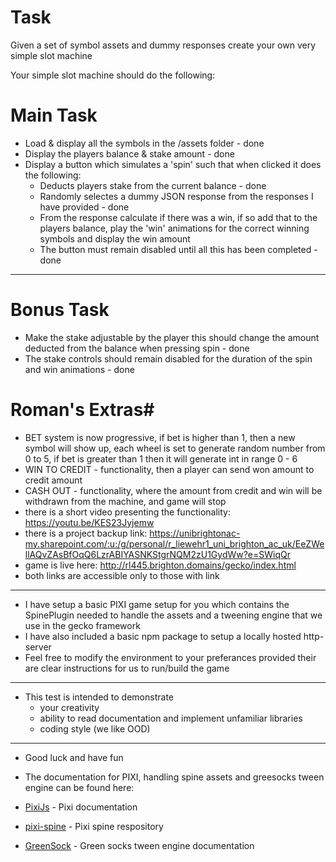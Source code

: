 # Task #

Given a set of symbol assets and dummy responses create your own very simple slot machine

Your simple slot machine should do the following:

# Main Task #
* Load & display all the symbols in the /assets folder - done
* Display the players balance & stake amount - done
* Display a button which simulates a 'spin' such that when clicked it does the following:
	* Deducts players stake from the current balance - done
	* Randomly selectes a dummy JSON response from the responses I have provided - done
	* From the response calculate if there was a win, if so add that to the players balance, play the 'win' animations for the correct winning symbols and display the win amount
	* The button must remain disabled until all this has been completed - done
---

# Bonus Task #
* Make the stake adjustable by the player this should change the amount deducted from the balance when pressing spin - done
* The stake controls should remain disabled for the duration of the spin and win animations  - done

# Roman's Extras#
* BET system is now progressive, if bet is higher than 1, then a new symbol will show up, each wheel is set to generate random number from 0 to 5, if bet is greater than 1 then it will generate int in range 0 - 6
* WIN TO CREDIT - functionality, then a player can send won amount to credit amount
* CASH OUT - functionality, where the amount from credit and win will be withdrawn from the machine, and game will stop
* there is a short video presenting the functionality: https://youtu.be/KES23Jyjemw
* there is a project backup link: https://unibrightonac-my.sharepoint.com/:u:/g/personal/r_liewehr1_uni_brighton_ac_uk/EeZWellAQvZAsBfOqQ6LzrABIYASNKStgrNQM2zU1GydWw?e=SWiqQr
* game is live here: http://rl445.brighton.domains/gecko/index.html 
* both links are accessible only to those with link
---

* I have setup a basic PIXI game setup for you which contains the SpinePlugin needed to handle the assets and a tweening engine that we use in the gecko framework
* I have also included a basic npm package to setup a locally hosted http-server
* Feel free to modify the environment to your preferances provided their are clear instructions for us to run/build the game  
  
---

* This test is intended to demonstrate
	* your creativity
	* ability to read documentation and implement unfamiliar libraries
	* coding style (we like OOD)   
	
---

* Good luck and have fun 

* The documentation for PIXI, handling spine assets and greesocks tween engine can be found here:
* [PixiJs](https://pixijs.io/examples/#/demos-basic) - Pixi documentation
* [pixi-spine](https://github.com/pixijs/spine/tree/pixi5-spine3.7) - Pixi spine respository
* [GreenSock](https://greensock.com/docs/) - Green socks tween engine documentation
